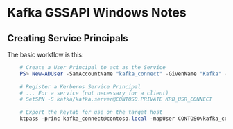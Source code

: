 # Kafka GSSAPI Windows Notes #

## Creating Service Principals ##

The basic workflow is this:

```powershell    
    # Create a User Principal to act as the Service
    PS> New-ADUser -SamAccountName "kafka_connect" -GivenName "Kafka" -Surname "Connect" -DisplayName "Kafka Connect Service Account" -Path 'CN=Users,DC=contoso,DC=private'
    
    # Register a Kerberos Service Principal
    # ... For a service (not necessary for a client)
    # SetSPN -S kafka/kafka.server@CONTOSO.PRIVATE KRB_USR_CONNECT
    
    # Export the keytab for use on the target host
    ktpass -princ kafka_connect@contoso.local -mapUser CONTOSO\kafka_connect -crypto RC4-HMAC-NT -ptype KRB5_NT_PRINCIPAL -pass P@ssw0rd -out C:\Users\Administrator\Documents\kafka_connect.ktab
```